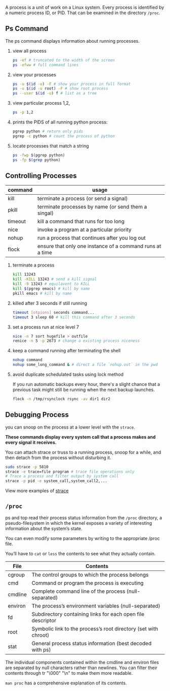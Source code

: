 A process is a unit of work on a Linux system. Every process is identified by a numeric process ID, or PID. That can be examined in the directory `/proc`.

## Ps Command
The ps command displays information about running processes.
1. view all process 
   ```bash
   ps -ef # truncated to the width of the screen
   ps -efww # full command lines
   ```

2. view your processes

   ```bash
   ps -u $(id -u) -F # show your process in full format
   ps -u $(id -u root) -F # show root process
   ps --user $(id -u) f # list as a tree
   ```

3. view particular process 1,2,

   ```bash
   ps -p 1,2
   ```

4. prints the PIDS of all running python process:

   ```bash
   pgrep python # return only pids
   pgrep -c python # count the process of python
   ```

5. locate processes that match a string

   ```bash
   ps -fwp $(pgrep python)
   ps -fp $(grep python)
   ```

## Controlling Processes

| command | usage                                                     |
| ------- | --------------------------------------------------------- |
| kill    | terminate a process (or send a signal)                    |
| pkill   | terminate processes by name (or send them a singal)       |
| timeout | kill a command that runs for too long                     |
| nice    | invoke a program at a particular priority                 |
| nohup   | run a process that continues after you log out            |
| flock   | ensure that only one instance of a command runs at a time |

1. terminate a process

   ```bash
   kill 13243
   kill -KILL 13243 # send a kill signal 
   kill -9 13243 # equilavent to KILL
   kill $(pgrep emacs) # kill by name
   pkill emacs # kill by name
   ```

2. killed after 3 seconds if still running

   ```bash
   timeout [otpions] seconds command...
   timeout 3 sleep 60 # kill this command after 3 seconds
   ```

3. set a process run at nice level 7

   ```bash
   nice -n 7 sort hugefile > outfile
   renice -n 5 -p 2673 # change a existing process niceness
   ```

4. keep a command running after terminating the shell

   ```bash
   nohup command
   nohup some_long_command & # direct a file `nohup.out` in the pwd
   ```

5. avoid duplicate schedulated tasks using lock method

   If you run automatic backups every hour, there's a slight chance that a previous task might still be running when the next backup launches.

   ```bash
   flock -n /tmp/rsynclock rsync -av dir1 dir2
   ```

## Debugging Process

 you can snoop on the process at a lower level with the `strace`.

**These commands display every system call that a process makes and every signal it receives.**   

You can attach strace or truss to a running process, snoop for a while, and then detach from the process without disturbing it.

```bash
sudo strace -p 5810
strace -e trace=file program # trace file operations only
# Trace a process and filter output by system call
strace -p pid -e system_call,system_call2,... 
```
View more examples of [strace](../commands/strace.md)



## `/proc` 

ps and top read their process status information from the `/proc` directory, a pseudo-filesystem in which the kernel exposes a variety of interesting information about the system’s state.

You can even modify some parameters by writing to the appropriate /proc file. 

You’ll have to `cat` or `less` the contents to see what they actually contain.

| File    | Contents                                                     |
| ------- | ------------------------------------------------------------ |
| cgroup  | The control groups to which the process belongs              |
| cmd     | Command or program the process is executing                  |
| cmdline | Complete command line of the process (null-separated)        |
| environ | The process’s environment variables (null-separated)         |
| fd      | Subdirectory containing links for each open file descriptor  |
| root    | Symbolic link to the process’s root directory (set with chroot) |
| stat    | General process status information (best decoded with ps)    |

The individual components contained within the cmdline and environ files are separated by null characters rather than newlines. You can filter their contents through tr "\000" "\n" to make them more readable.

`man proc` has a comprehensive explanation of its contents.



   